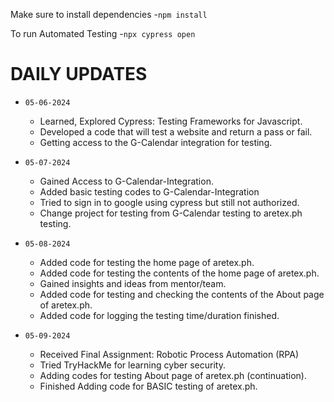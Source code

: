 Make sure to install dependencies
  -`npm install`

To run Automated Testing
  -`npx cypress open`

# **DAILY UPDATES**
- `05-06-2024`
    - Learned, Explored Cypress: Testing Frameworks for Javascript.
    - Developed a code that will test a website and return a pass or fail.
    - Getting access to the G-Calendar integration for testing.
      
- `05-07-2024`
    - Gained Access to G-Calendar-Integration.
    - Added basic testing codes to G-Calendar-Integration
    - Tried to sign in to google using cypress but still not authorized.
    - Change project for testing from G-Calendar testing to aretex.ph testing.
      
 - `05-08-2024`
    - Added code for testing the home page of aretex.ph.
    - Added code for testing the contents of the home page of aretex.ph.
    - Gained insights and ideas from mentor/team.
    - Added code for testing and checking the contents of the About page of aretex.ph.
    - Added code for logging the testing time/duration finished.
      
- `05-09-2024`
    - Received Final Assignment: Robotic Process Automation (RPA)
    - Tried TryHackMe for learning cyber security.
    - Adding codes for testing About page of aretex.ph (continuation).
    - Finished Adding code for BASIC testing of aretex.ph.
